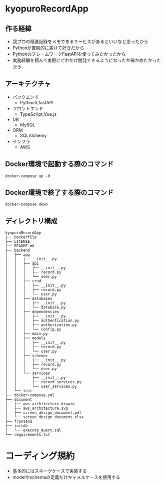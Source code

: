 # kyopuroRecordApp

## 作る経緯
- 競プロの精進記録をメモできるサービスがあるといいなと思ったから
- Pythonが直感的に書けて好きだから
- PythonのフレームワークFastAPIを使ってみたかったから
- 実務経験を積んで実際にどれだけ開発できるようになったか確かめたかったから


## アーキテクチャ
- バックエンド
  - Python3,fastAPI
- フロントエンド
    - TypeScript,Vue.js
- DB
    - MySQL
- ORM
    - SQLAlchemy
- インフラ
    - AWS

## Docker環境で起動する際のコマンド
```
docker-compose up -d
```

## Docker環境で終了する際のコマンド
```
docker-compose down
```

## ディレクトリ構成
```
kyopuroRecordApp
├── Dockerfile
├── LICENSE
├── README.md
├── backend
│   ├── app
│   │   ├── __init__.py
│   │   ├── api
│   │   │   ├── __init__.py
│   │   │   ├── record.py
│   │   │   └── user.py
│   │   ├── crud
│   │   │   ├── __init__.py
│   │   │   ├── record.py
│   │   │   └── user.py
│   │   ├── databases
│   │   │   ├── __init__.py
│   │   │   └── database.py
│   │   ├── dependencies
│   │   │   ├── __init__.py
│   │   │   ├── authentication.py
│   │   │   ├── authorization.py
│   │   │   └── config.py
│   │   ├── main.py
│   │   ├── models
│   │   │   ├── __init__.py
│   │   │   ├── record.py
│   │   │   └── user.py
│   │   ├── schemas
│   │   │   ├── __init__.py
│   │   │   ├── record.py
│   │   │   └── user.py
│   │   └── services
│   │       ├── __init__.py
│   │       ├── record_services.py
│   │       └── user_services.py
│   └── test
├── docker-compose.yml
├── document
│   ├── aws_architecture.drawio
│   ├── aws_architecture.svg
│   ├── screen_design_document.pdf
│   └── screen_design_document.xlsx
├── frontend
├── initdb
│   └── execute_query.sql
└── requirements.txt
```
# コーディング規約
- 基本的にはスネークケースで実装する
- modelやschemaの定義だけキャメルケースを使用する
